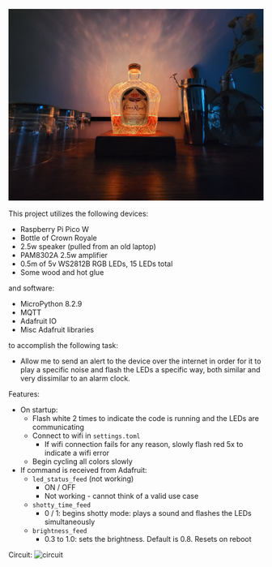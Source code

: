 ![crown](20240112_181939.jpg)

This project utilizes the following devices:
- Raspberry Pi Pico W
- Bottle of Crown Royale
- 2.5w speaker (pulled from an old laptop)
- PAM8302A 2.5w amplifier
- 0.5m of 5v WS2812B RGB LEDs, 15 LEDs total
- Some wood and hot glue

and software:
- MicroPython 8.2.9
- MQTT
- Adafruit IO
- Misc Adafruit libraries
  
to accomplish the following task:
- Allow me to send an alert to the device over the internet in order for it to play a specific noise and flash the LEDs a specific way, both similar and very dissimilar to an alarm clock.

Features:
- On startup:
  - Flash white 2 times to indicate the code is running and the LEDs are communicating
  - Connect to wifi in `settings.toml`
    - If wifi connection fails for any reason, slowly flash red 5x to indicate a wifi error
  - Begin cycling all colors slowly
- If command is received from Adafruit:
  - `led_status_feed` (not working)
    - ON / OFF
    - Not working - cannot think of a valid use case
  - `shotty_time_feed`
    - 0 / 1: begins shotty mode: plays a sound and flashes the LEDs simultaneously
  - `brightness_feed`
    -  0.3 to 1.0: sets the brightness. Default is 0.8. Resets on reboot

Circuit:
![circuit](https://github.com/corey-schneider/pico-crown/assets/35932803/68b45213-672a-45fa-9ec0-e527a0d110cb)
